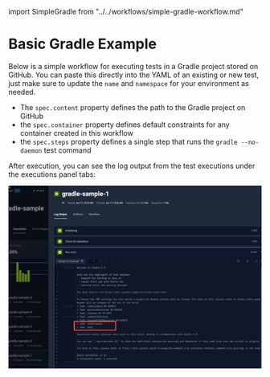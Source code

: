 import SimpleGradle from "../../workflows/simple-gradle-workflow.md"

# Basic Gradle Example

Below is a simple workflow for executing tests in a Gradle project stored on GitHub. You can paste this directly into the
YAML of an existing or new test, just make sure to update the `name` and `namespace` for your environment as needed.

- The `spec.content` property defines the path to the Gradle project on GitHub
- the `spec.container` property defines default constraints for any container created in this workflow
- the `spec.steps` property defines a single step that runs the `gradle --no-daemon` test command

<SimpleGradle/>

After execution, you can see the log output from the test executions under the executions panel tabs:

![Gradle Log Output](images/basic-gradle-log-output.png)
